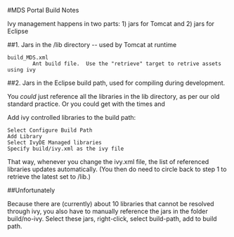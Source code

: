 #MDS Portal Build Notes


Ivy management happens in two parts:  1) jars for Tomcat  and 2) jars for Eclipse

##1.  Jars in the /lib directory -- used by Tomcat at runtime

	build_MDS.xml  
			Ant build file.  Use the "retrieve" target to retrive assets using ivy
			
			
##2. Jars in the Eclipse build path, used for compiling during development.  

You *could* just reference all the libraries in the lib directory, as per our old standard practice.  Or you could get with the times and
			
Add ivy controlled libraries to the build path:

	Select Configure Build Path
	Add Library
	Select IvyDE Managed libraries
	Specify build/ivy.xml as the ivy file

That way, whenever you change the ivy.xml file, the list of referenced libraries updates automatically.  (You then do need to circle back to step 1 to retrieve the latest set to /lib.)



##Unfortunately

Because there are (currently) about 10 libraries that cannot be resolved through ivy, you also have to manually reference the jars in the folder build/no-ivy.  Select these jars, right-click, select build-path, add to build path.	